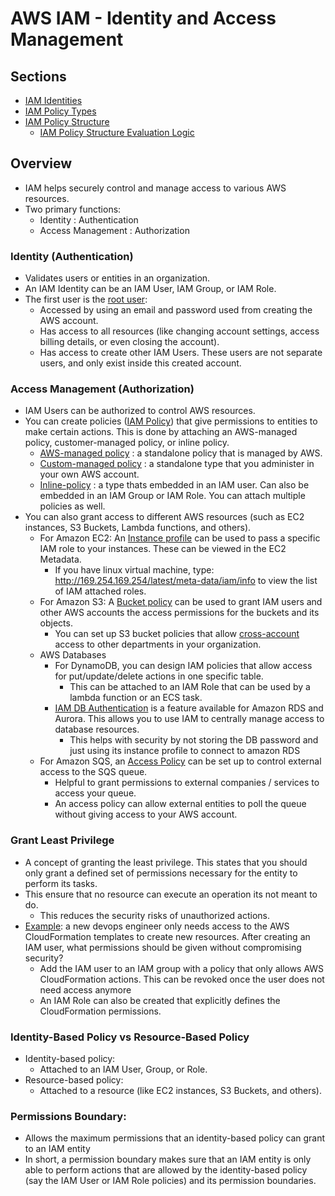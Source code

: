 # AWS IAM - **I**dentity and **A**ccess **M**anagement

## Sections
- [IAM Identities](iam-identities.md)
- [IAM Policy Types](iam-policy-types.md)
- [IAM Policy Structure](iam-policy-structure.md)
    - [IAM Policy Structure Evaluation Logic](iam-policy-evaluation-logic.md)

## Overview
- IAM helps securely control and manage access to various AWS resources.
- Two primary functions:
    - Identity : Authentication
    - Access Management : Authorization

### Identity (Authentication)
- Validates users or entities in an organization.
- An IAM Identity can be an IAM User, IAM Group, or IAM Role.
- The first user is the <ins>root user</ins>:
    - Accessed by using an email and password used from creating the AWS account.
    - Has access to all resources (like changing account settings, access billing details, or even closing the account).
    - Has access to create other IAM Users. These users are not separate users, and only exist inside this created account.

### Access Management (Authorization)
- IAM Users can be authorized to control AWS resources.
- You can create policies (<ins>IAM Policy</ins>) that give permissions to entities to make certain actions. This is done by attaching an AWS-managed policy, customer-managed policy, or inline policy.
    - <ins>AWS-managed policy</ins> : a standalone policy that is managed by AWS.
    - <ins>Custom-managed policy</ins> : a standalone type that you administer in your own AWS account.
    - <ins>Inline-policy</ins> : a type thats embedded in an IAM user. Can also be embedded in an IAM Group or IAM Role. You can attach multiple policies as well.
- You can also grant access to different AWS resources (such as EC2 instances, S3 Buckets, Lambda functions, and others).
    - For Amazon EC2: An <ins>Instance profile</ins> can be used to pass a specific IAM role to your instances. These can be viewed in the EC2 Metadata.
        - If you have linux virtual machine, type: http://169.254.169.254/latest/meta-data/iam/info to view the list of IAM attached roles.
    - For Amazon S3: A <ins>Bucket policy</ins> can be used to grant IAM users and other AWS accounts the access permissions for the buckets and its objects.
        - You can set up S3 bucket policies that allow <ins>cross-account</ins> access to other departments in your organization.
    - AWS Databases
        - For DynamoDB, you can design IAM policies that allow access for put/update/delete actions in one specific table.
            - This can be attached to an IAM Role that can be used by a lambda function or an ECS task.
        - <ins>IAM DB Authentication</ins> is a feature available for Amazon RDS and Aurora. This allows you to use IAM to centrally manage access to database resources.
            - This helps with security by not storing the DB password and just using its instance profile to connect to amazon RDS
    - For Amazon SQS, an <ins>Access Policy</ins> can be set up to control external access to the SQS queue.
        - Helpful to grant permissions to external companies / services to access your queue.
        - An access policy can allow external entities to poll the queue without giving access to your AWS account.

### Grant Least Privilege
- A concept of granting the least privilege. This states that you should only grant a defined set of permissions necessary for the entity to perform its tasks.
- This ensure that no resource can execute an operation its not meant to do.
    - This reduces the security risks of unauthorized actions.
- <ins>Example</ins>: a new devops engineer only needs access to the AWS CloudFormation templates to create new resources. After creating an IAM user, what permissions should be given without compromising security?
    -  Add the IAM user to an IAM group with a policy that only allows AWS CloudFormation actions. This can be revoked once the user does not need access anymore
    - An IAM Role can also be created that explicitly defines the CloudFormation permissions.


### Identity-Based Policy vs Resource-Based Policy

- Identity-based policy:
    - Attached to an IAM User, Group, or Role.
- Resource-based policy:
    - Attached to a resource (like EC2 instances, S3 Buckets, and others).
    

### Permissions Boundary:
- Allows the maximum permissions that an identity-based policy can grant to an IAM entity
- In short, a permission boundary makes sure that an IAM entity is only able to perform actions that are allowed by the identity-based policy (say the IAM User or IAM Role policies) and its permission boundaries.